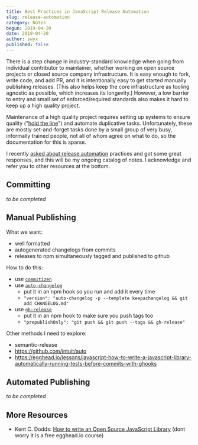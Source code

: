 ```yaml
---
title: Best Practices in JavaScript Release Automation
slug: release-automation
category: Notes
begun: 2019-04-20
date: 2019-04-20
author: swyx
published: false
---
```


There is a step change in industry-standard knowledge when going from individual contributor to maintainer, whether working on open source projects or closed source company infrastructure. It is easy enough to fork, write code, and add PR, and it is intentionally easy to get started manually publishing releases. (This also helps keep the core infrastructure as tooling agnostic as possible, which increases its longevity.) However, a low barrier to entry and small set of enforced/required standards also makes it hard to keep up a high quality project.

Maintenance of a high quality project requires setting up systems to ensure quality ("[hold the line](https://mobile.twitter.com/sebmarkbage/status/1063585097545220096)") and automate duplicative tasks. Unfortunately, these are mostly set-and-forget tasks done by a small group of very busy, informally trained people, not all of whom agree on what to do, so the documentation for this is sparse.

I recently [asked about release automation](https://mobile.twitter.com/swyx/status/1118966159641067521) practices and got some great responses, and this will be my ongoing catalog of notes. I acknowledge and refer you to other resources at the bottom.

## Committing

_to be completed_

## Manual Publishing

What we want:

- well formatted
- autogenerated changelogs from commits
- releases to npm simultaneously tagged and published to github

How to do this:

- use [`commitizen`](https://npm.im/commitizen)
- use [`auto-changelog`](https://npm.im/auto-changelog)
  - put it in an npm hook so you run and add it every time
  - `"version": "auto-changelog -p --template keepachangelog && git add CHANGELOG.md"`
- use [`gh-release`](https://npm.im/gh-release)
  - put it in an npm hook to make sure you push tags too
  - `"prepublishOnly": "git push && git push --tags && gh-release"`

Other methods I need to explore:

- semantic-release
- https://github.com/intuit/auto
- https://egghead.io/lessons/javascript-how-to-write-a-javascript-library-automatically-running-tests-before-commits-with-ghooks

## Automated Publishing

_to be completed_

## More Resources

- Kent C. Dodds: [How to write an Open Source JavaScript Library](https://egghead.io/courses/how-to-write-an-open-source-javascript-library) (dont worry it is a free egghead.io course)
